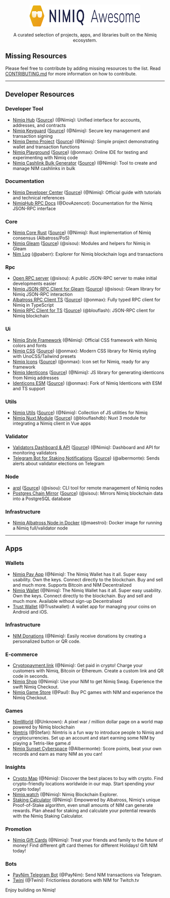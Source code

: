 <p align="center">
  <a href="https://tailwindcss.com" target="_blank">
    <picture>
      <source media="(prefers-color-scheme: dark)" srcset="https://raw.githubusercontent.com/onmax/nimiq-awesome/HEAD/.github/logo-dark.svg">
      <source media="(prefers-color-scheme: light)" srcset="https://raw.githubusercontent.com/onmax/nimiq-awesome/HEAD/.github/logo-light.svg">
      <img alt="Tailwind CSS" src="https://raw.githubusercontent.com/onmax/nimiq-awesome/HEAD/.github/logo-light.svg" width="350" height="70" style="max-width: 100%;">
    </picture>
  </a>
</p>

<p align="center">
  A curated selection of projects, apps, and libraries built on the Nimiq ecosystem.
</p>

## Missing Resources

Please feel free to contribute by adding missing resources to the list. Read [CONTRIBUTING.md](./CONTRIBUTING.md) for more information on how to contribute.

---


<!-- automd:file src="./src/resources.md" -->
## Developer Resources

### Developer Tool

- [Nimiq Hub](https://hub.nimiq.com/) ([Source](https://github.com/nimiq/hub)) (@Nimiq): Unified interface for accounts, addresses, and contracts
- [Nimiq Keyguard](https://keyguard.nimiq.com/) ([Source](https://github.com/nimiq/keyguard)) (@Nimiq): Secure key management and transaction signing
- [Nimiq Demo Project](https://github.com/nimiq/nimiq-demo) ([Source](https://github.com/nimiq/nimiq-demo)) (@Nimiq): Simple project demonstrating wallet and transaction functions
- [Nimiq Playground](https://nimiq-playground.pages.dev/) ([Source](https://github.com/onmax/nimiq-playground)) (@onmax): Online IDE for testing and experimenting with Nimiq code
- [Nimiq Cashlink Bulk Generator](https://github.com/nimiq/cashlink-generator) ([Source](https://github.com/nimiq/cashlink-generator/tree/master)) (@Nimiq): Tool to create and manage NIM cashlinks in bulk

### Documentation

- [Nimiq Developer Center](https://nimiq.com/developers/) ([Source](https://github.com/nimiq/developer-center)) (@Nimiq): Official guide with tutorials and technical references
- [NimiqHub RPC Docs](https://www.nimiqhub.com/docs/rpc) (@DovAzencot): Documentation for the Nimiq JSON-RPC interface

### Core

- [Nimiq Core Rust](https://github.com/nimiq/core-rs-albatross) ([Source](https://github.com/nimiq/core-rs-albatross)) (@Nimiq): Rust implementation of Nimiq consensus (Albatross/PoS)
- [Nimiq Gleam](https://github.com/sisou/nimiq_gleam) ([Source](https://github.com/sisou/nimiq_gleam)) (@sisou): Modules and helpers for Nimiq in Gleam
- [Nim Log](https://nimlog.paberr.net/history.html) (@paberr): Explorer for Nimiq blockchain logs and transactions

### Rpc

- [Open RPC server](https://rpc.nimiqwatch.com/) (@sisou): A public JSON-RPC server to make initial developments easier
- [Nimiq JSON-RPC Client for Gleam](https://github.com/sisou/gleam-nimiq-rpc) ([Source](https://github.com/sisou/gleam-nimiq-rpc)) (@sisou): Gleam library for Nimiq JSON-RPC interaction
- [Albatross RPC Client TS](https://github.com/onmax/albatross-rpc-client-ts) ([Source](https://github.com/onmax/albatross-rpc-client-ts)) (@onmax): Fully typed RPC client for Nimiq in TypeScript
- [Nimiq RPC Client for TS](https://jsr.io/@blouflash/nimiq-rpc) ([Source](https://jsr.io/@blouflash/nimiq-rpc)) (@blouflash): JSON-RPC client for Nimiq blockchain

### Ui

- [Nimiq Style Framework](https://nimiq.github.io/nimiq-style/) (@Nimiq): Official CSS framework with Nimiq colors and fonts
- [Nimiq CSS](https://github.com/onmax/nimiq-ui/tree/main/packages/nimiq-css) ([Source](https://github.com/onmax/nimiq-ui/tree/main/packages/nimiq-css)) (@onmax): Modern CSS library for Nimiq styling with UnoCSS/Tailwind presets
- [Nimiq Icons](https://www.nimiq.com/developers/build/ui/design/icons) ([Source](https://github.com/onmax/nimiq-ui/tree/main/packages/nimiq-icons)) (@onmax): Icon set for Nimiq, ready for any framework
- [Nimiq Identicons](https://github.com/nimiq/identicons) ([Source](https://github.com/nimiq/identicons)) (@Nimiq): JS library for generating identicons from Nimiq addresses
- [Identicons ESM](https://onmax.github.io/nimiq-identicons/) ([Source](https://github.com/onmax/nimiq-identicons)) (@onmax): Fork of Nimiq Identicons with ESM and TS support

### Utils

- [Nimiq Utils](https://github.com/nimiq/nimiq-utils) ([Source](https://github.com/nimiq/nimiq-utils)) (@Nimiq): Collection of JS utilities for Nimiq
- [Nimiq Nuxt Module](https://github.com/blouflashdb/nimiq-nuxt-module) ([Source](https://github.com/blouflashdb/nimiq-nuxt-module)) (@blouflashdb): Nuxt 3 module for integrating a Nimiq client in Vue apps

### Validator

- [Validators Dashboard & API](https://validators-api-mainnet.nuxt.dev/) ([Source](https://github.com/nimiq/validators-api)) (@Nimiq): Dashboard and API for monitoring validators
- [Telegram Bot for Staking Notifications](https://github.com/Albermonte/validator-election-bot) ([Source](https://github.com/Albermonte/validator-election-bot)) (@albermonte): Sends alerts about validator elections on Telegram

### Node

- [arpl](https://github.com/sisou/arpl) ([Source](https://github.com/sisou/arpl)) (@sisou): CLI tool for remote management of Nimiq nodes
- [Postgres Chain Mirror](https://github.com/sisou/bun-drizzle-chain-mirror) ([Source](https://github.com/sisou/bun-drizzle-chain-mirror)) (@sisou): Mirrors Nimiq blockchain data into a PostgreSQL database

### Infrastructure

- [Nimiq Albatross Node in Docker](https://hub.docker.com/r/maestroi/nimiq-albatross) (@maestroi): Docker image for running a Nimiq full/validator node

<!-- /automd -->

---

<!-- automd:file src="./src/apps.md" -->
## Apps

### Wallets

- [Nimiq Pay App](https://nimiq.com/nimiq-pay/) (@Nimiq): The Nimiq Wallet has it all. Super easy usability. Own the keys. Connect directly to the blockchain. Buy and sell and much more. Supports Bitcoin and NIM Decentralized
- [Nimiq Wallet](https://nimiq.com/wallet/) (@Nimiq): The Nimiq Wallet has it all. Super easy usability. Own the keys. Connect directly to the blockchain. Buy and sell and much more. Available without sign-up Decentralised 
- [Trust Wallet](https://trustwallet.com/nimiq-wallet) (@Trustwallet): A wallet app for managing your coins on Android and iOS.

### Infrastructure

- [NIM Donations](https://www.nimiq.com/accept-donations/) (@Nimiq): Easily receive donations by creating a personalized button or QR code.

### E-commerce

- [Cryptopayment.link](https://cryptopayment.link/) (@Nimiq): Get paid in crypto! Charge your customers with Nimiq, Bitcoin or Ethereum. Create a custom link and QR code in seconds.
- [Nimiq Shop](https://shop.nimiq.com/) (@Nimiq): Use your NIM to get Nimiq Swag. Experience the swift Nimiq Checkout.
- [Nimiq Game Store](https://nimiq-game-store.paulgertz.com/) (@Paul): Buy PC games with NIM and experience the Nimiq Checkout.

### Games

- [NimWorld](https://world.nimpowered.com/) (@Unknown): A pixel war / million dollar page on a world map powered by Nimiq blockchain
- [Nimtris](https://nimtris.com/) (@Stefan): Nimtris is a fun way to introduce people to Nimiq and cryptocurrencies. Set up an account and start earning some NIM by playing a Tetris-like game.d
- [Nimiq Sunset Cyberspace](https://play.google.com/store/src/details?id=com.nimiqsunsetcyberspace&hl=de&gl=US) (@Albermonte): Score points, beat your own records and earn as many NIM as you can!

### Insights

- [Crypto Map](https://map.nimiq.com) (@Nimiq): Discover the best places to buy with crypto. Find crypto-friendly locations worldwide in our map. Start spending your crypto today!
- [Nimiq.watch](https://nimiq.watch/) (@Nimiq): Nimiq Blockchain Explorer.
- [Staking Calculator](https://www.nimiq.com/staking-calculator/) (@Nimiq): Empowered by Albatross, Nimiq's unique Proof-of-Stake algorithm, even small amounts of NIM can generate rewards. Plan ahead for staking and calculate your potential rewards with the Nimiq Staking Calculator.

### Promotion

- [Nimiq Gift Cards](https://www.nimiq.com/cards/) (@Nimiq): Treat your friends and family to the future of money! Find different gift card themes for different Holidays! Gift NIM today!

### Bots

- [PayNim Telegram Bot](https://t.me/PayNimBot) (@PayNim): Send NIM transactions via Telegram.
- [Twini](https://github.com/Eligioo/twinibot-telegram) (@Twini): Frictionless donations with NIM for Twitch.tv

<!-- /automd -->

Enjoy building on Nimiq!
